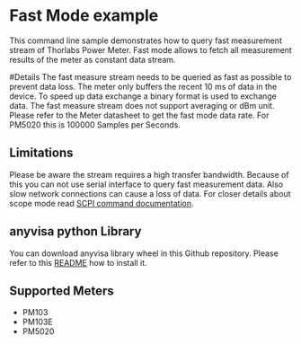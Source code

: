# Fast Mode example
This command line sample demonstrates how to query fast measurement stream of Thorlabs Power Meter. Fast mode allows to 
fetch all measurement results of the meter as constant data stream. 

#Details 
The fast measure stream needs to be queried as fast as possible to prevent data loss. The meter only buffers the recent 10 ms 
of data in the device. To speed up data exchange a binary format is used to exchange data. The fast measure stream does not 
support averaging or dBm unit. Please refer to the Meter datasheet to get the fast mode data rate. For PM5020 this is 100000 
Samples per Seconds. 

## Limitations
Please be aware the stream requires a high transfer bandwidth. Because of this you can not use serial interface to query fast
measurement data. Also slow network connections can cause a loss of data. For closer details about scope mode read [SCPI command
documentation](TODO). 

## anyvisa python Library
You can download anyvisa library wheel in this Github repository. Please refer to this [README](TODO) how to install it. 

## Supported Meters
- PM103
- PM103E
- PM5020

